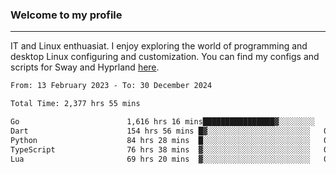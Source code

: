 ### Welcome to my profile

---

IT and Linux enthuasiat. I enjoy exploring the world of programming and desktop Linux configuring and customization. You can find my configs and scripts for Sway and Hyprland [here](https://github.com/uroborosq/mess-of-linux-configurations).

<!-- <div display="block">
 	<img align="left" width="48%" alt="isocalendar" src=".github/metrics/isocalendar_metrics.svg" />
	<img align="center" width="48%" alt="contributions" src=".github/metrics/contributions_metrics.svg" />
	<img align="center" alt="languages" src=".github/metrics/languages_metrics.svg" />
</div> -->

<!-- ![](https://komarev.com/ghpvc/?username=uroborosq&color=success&style=flat-square) -->
<!-- [](https://img.shields.io/github/last-commit/uroborosq/uroborosq?label=Profile%20updated&style=flat-square) -->

<!--START_SECTION:waka-->

```txt
From: 13 February 2023 - To: 30 December 2024

Total Time: 2,377 hrs 55 mins

Go                        1,616 hrs 16 mins████████████████▓░░░░░░░░   67.30 %
Dart                      154 hrs 56 mins █▓░░░░░░░░░░░░░░░░░░░░░░░   06.45 %
Python                    84 hrs 28 mins  █░░░░░░░░░░░░░░░░░░░░░░░░   03.52 %
TypeScript                76 hrs 38 mins  ▓░░░░░░░░░░░░░░░░░░░░░░░░   03.19 %
Lua                       69 hrs 20 mins  ▓░░░░░░░░░░░░░░░░░░░░░░░░   02.89 %
```

<!--END_SECTION:waka-->
